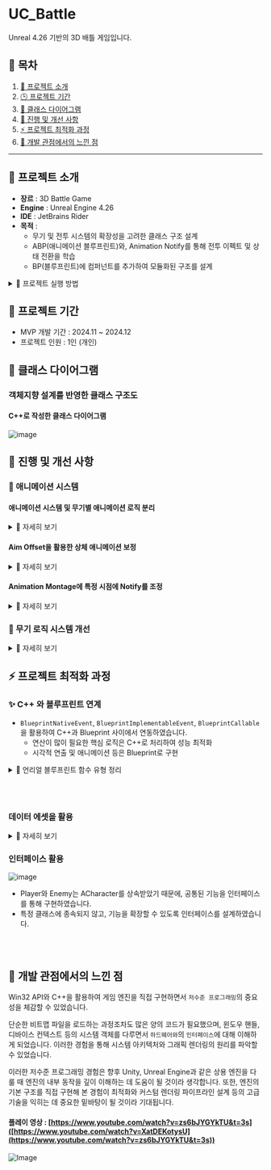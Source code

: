 # UC_Battle
Unreal 4.26 기반의 3D 배틀 게임입니다.

## 📌 목차
1. [🔎 프로젝트 소개](#-프로젝트-소개)
2. [🕒 프로젝트 기간](#-프로젝트-기간)
3. [🔗 클래스 다이어그램](#-클래스-다이어그램)
4. [🔄 진행 및 개선 사항](#-진행-및-개선-사항)
5. [⚡ 프로젝트 최적화 과정](#-프로젝트-최적화-과정)
6. [📝 개발 관점에서의 느낀 점](#-개발-관점에서의-느낀-점)

---

## 🔎 프로젝트 소개
- **장르** : 3D Battle Game
- **Engine** : Unreal Engine 4.26
- **IDE** : JetBrains Rider
- **목적** :
  - 무기 및 전투 시스템의 확장성을 고려한 클래스 구조 설계
  - ABP(애니메이션 블루프린트)와, Animation Notify를 통해 전투 이펙트 및 상태 전환을 학습
  - BP(블루프린트)에 컴퍼넌트를 추가하여 모듈화된 구조를 설계

<details>
  <summary>🎇 프로젝트 실행 방법</summary>

### 1️⃣ Git Clone
  ```bash
  git clone https://github.com/minhyeok1232/UC_Battle.git
```
### 2️⃣ 파일 경로
아래 경로로 이동합니다.
#### UC_Battle/U06_Battle_Bow

### 3️⃣ 실행 파일
U06_Battle.uproject 우 클릭 후,
✅ 'Generate Visual Studio project files' 클릭

### ❗ 만약 'Generate Visual Studio project files' 옵션이 보이지 않는다면?
[클릭하기](https://velog.io/@hani345/Unreal%EA%B3%BC-C%EC%97%B0%EB%8F%99%ED%95%98%EA%B8%B0)

### 4️⃣ IDE
현재 사용하는 IDE 환경에서 소스코드가 표시됩니다.<br>
솔루션 빌드 (Ctrl + B) 완료 후,<br>
✅ U06_Battle.uproject 클릭하여 실행

</details>


## 🎯 프로젝트 기간
- MVP 개발 기간 : 2024.11 ~ 2024.12
- 프로젝트 인원 : 1인 (개인)

## 🔗 클래스 다이어그램
### 객체지향 설계를 반영한 클래스 구조도
#### C++로 작성한 클래스 다이어그램
![image](https://github.com/user-attachments/assets/b1a34e98-9cdb-46c9-850e-4ba462f5a062)



## 🔄 진행 및 개선 사항

### 🔀 애니메이션 시스템
#### 애니메이션 시스템 및 무기별 애니메이션 로직 분리

<details>
  <summary>🎇 자세히 보기 </summary>
  
![image](https://github.com/user-attachments/assets/f7f296ff-1ac3-42be-beb8-3145baca1aac)
- 각 무기마다 스테이트 머신을 통해 분리를 하였습니다.
![image](https://github.com/user-attachments/assets/8ec5daed-2989-4577-9562-46008f96163e)
- BS(Blend Space)를 활용하여 Speed값에 따라 걷기, 뛰기, 달리기의 애니메이션을 자연스럽게 전환하였습니다.
![image](https://github.com/user-attachments/assets/3d6971d2-f4aa-49ed-a732-8cb051c6beb4)
- 'UCAnimInstance(UAnimInstance 상속)'에서 애니메이션 상태 머신을 관리하였습니다.
![image](https://github.com/user-attachments/assets/72fbc994-2f7c-4422-bcb8-4991481a8170)
- Bow(활) 상태는 일반 무기와 달리 기본/조준 포즈의 동작이 다르기 때문에, 새로운 Layer를 만들어서 분리하였습니다.
![image](https://github.com/user-attachments/assets/db1259a0-3e19-48ff-8c54-f12d365f7944)
- 'UCAnimInstance'에서 현재 장착 중인 무기 상태를 받아서, EWeapon Type(Enum)형식에 따라 애니메이션이 나오게 적용하였습니다.

</details>

#### Aim Offset을 활용한 상체 애니메이션 보정

<details>
  <summary>🎇 자세히 보기 </summary>

- Bow(활)의 기본/조준 포즈의 동작을 bool로 포즈 블렌딩'을 통해 나누었습니다.
![image](https://github.com/user-attachments/assets/3b67a0bf-f1a2-47a9-b517-421149b4438d)
- 조준 중일 때는 'spine_02' 부위를 기준으로 해서 상체와 하체의 동작을 분리시켰습니다.
![image](https://github.com/user-attachments/assets/3c6445df-67df-4b7d-9e16-1eb594eabc15)
#### 하체는 이동하지만, 상체는 조준 중
![Image](https://github.com/user-attachments/assets/aa6df790-316f-4a23-9de6-bb5a58554772)

![image](https://github.com/user-attachments/assets/e6ae68a0-4200-493d-b601-8f3141fe4689)
조준 중일 시 AO(Aim Offset)값을 적용(UCAnimInstance 에서 동작)하여, 'spine_01'부위를 기준으로, 위/아래를 볼 수 있도록 상체 회전되도록 적용하였습니다.

</details>

#### Animation Montage에 특정 시점에 Notify를 조정

<details>
  <summary>🎇 자세히 보기 </summary>

- Montage를 활용하여 애니메이션의 특정 타이밍을 조정하였습니다.
![image](https://github.com/user-attachments/assets/7bfad7e6-4812-43b6-91a6-e62bf2a667d2)
- Animation Notify를 통해 '특정 프레임'에서 동작을 실행할 수 있습니다. 
![image](https://github.com/user-attachments/assets/08bbc26c-610d-4808-9114-0b47045459cc)

</details>

### 🤖 무기 로직 시스템 개선

<details>
  <summary>🎇 자세히 보기 </summary>

  1️⃣ 무기 상태 관리 (CWeaponComponent)
![image](https://github.com/user-attachments/assets/9f78c50f-42ba-46c2-808e-bd845827435d)
- CWeaponComponent는 전반적인 무기의 상태를 관리하는 클래스입니다.
- Delegate와 Enum을 사용하여 현재 장착중인 무기를 추적합니다.
- Animation Notify를 사용하여 무기 장착, 공격, 해제 등의 상태 변화를 감지합니다.

  2️⃣ 무기 동작을 담당하는 CDoAction과 CSubAction
![image](https://github.com/user-attachments/assets/b20a3344-a463-43d2-aa6e-7dda9491a5e7)
  - CDoAction → 메인 동작(마우스 1번) 담당
  - CSubAction → 서브 동작(마우스 2번) 담당
  ➡ 각 무기별로 서로 다른 공격 방식을 깔끔하게 분리되도록 설계하였습니다.

  3️⃣ 무기의 동작의 구조
  - 메인 동작과 서브 동작을 상속받는 형태의 구조로 정리하였습니다.
![image](https://github.com/user-attachments/assets/48dc2ebf-1e50-4a87-9122-c3f4fc0d90ae)
- 각 무기별로 오버라이드하여 다른 동작을 실행하도록 구현하였습니다.
- 구조를 깔끔하게 정리하여 유지보수성을 높일 수 있게 설계하였습니다.

  </details>




## ⚡ 프로젝트 최적화 과정
### ✨ C++ 와 블루프린트 연계 
- `BlueprintNativeEvent`, `BlueprintImplementableEvent`, `BlueprintCallable`을 활용하여 C++과 Blueprint 사이에서 연동하였습니다.
  - 연산이 많이 필요한 핵심 로직은 C++로 처리하여 성능 최적화
  - 시각적 연출 및 애니메이션 등은 Blueprint로 구현
 <details>
  <summary>🎇 언리얼 블루프린트 함수 유형 정리 </summary>
   
   #### BlueprintCallable :
   - C++ 로 작성, 블루프린트 그래프에서 호출 가능하지만 변경이나 덮어쓰기는 불가능합니다. (ex.수학 함수)

   #### BlueprintImplementableEvent :
   - 헤더 파일(.h) 에 추가되지만, 함수 본문은 C++ 가 아닌 블루프린트 그래프에서 작성됩니다.
   - 표준 동작이 없는 이벤트를 자유롭게 변경할 수 있도록 하는 경우에 사용합니다. (ex.각 보스마다 다른 보상을 줌)
     
   #### BlueprintNativeEvent :
   - BlueprintCallable 과 BlueprintImplementableEvent 의 조합형으로 C++ 로 작성되었지만, 블루프린트에서 보조 또는 대체 가능합니다.
   - BlueprintNativeEvent 를 사용할 때는 함수 마지막에 "_Implementation" 을 붙여야 합니다.
     ![image](https://github.com/user-attachments/assets/cd7720a0-b428-43c8-92e6-a17a47808a90)

   </details>

<br><br>

### 데이터 에셋을 활용

<details>
  <summary>🎇 자세히 보기 </summary>

#### CWeaponStructures.h
![image](https://github.com/user-attachments/assets/759f1a4d-3a63-4971-848f-f031a4f6f682)<br>
각 무기마다 데이터 구조체를 사용하여 저장합니다.
- 하드코딩 없이 구조체를 통해 무기 데이터를 효율적으로 관리
- 이 구조체를 기반으로 여러 개의 무기 데이터를 설정 가능

#### UCWeaponAsset.h
![image](https://github.com/user-attachments/assets/9826cdde-0542-40d3-a524-b7cc3d6aceed)<br>
UDataAsset을 활용한 무기 데이터를 저장합니다.
- UCWeaponAsset 클래스는 UDataAsset을 상속받아 무기 데이터를 하나의 데이터 에셋으로 저장
- FWeaponData 구조체를 포함하여 무기별 설정(공격력, 범위, 애니메이션 등)을 데이터로 관리
- 데이터 에셋을 활용하여 무기 밸런스 수정 시 코드 수정없이 데이터 에셋 조정으로 변경 가능

#### Data Asset(DA)
![image](https://github.com/user-attachments/assets/f3ef49ea-c5b3-4774-8858-357ec79cb2f6)<br>
각 무기별로 데이터 에셋을 생성합니다.
![image](https://github.com/user-attachments/assets/3de8ab04-22b9-4cdf-9647-26429bcf2331)
무기 상태를 관리하는 'CWeaponComponent'클래스에 무기별 데이터 에셋을 적용합니다.


</details>

### 인터페이스 활용
![image](https://github.com/user-attachments/assets/19a4760b-7e05-4921-b792-00db1d911d52)
- Player와 Enemy는 ACharacter를 상속받았기 때문에, 공통된 기능을 인터페이스를 통해 구현하였습니다.
- 특정 클래스에 종속되지 않고, 기능을 확장할 수 있도록 인터페이스를 설계하였습니다.



<br><br>

## 📝 개발 관점에서의 느낀 점
Win32 API와 C++을 활용하여 게임 엔진을 직접 구현하면서 `저수준 프로그래밍`의 중요성을 체감할 수 있었습니다.

단순한 비트맵 파일을 로드하는 과정조차도 많은 양의 코드가 필요했으며, 윈도우 핸들, 디바이스 컨텍스트 등의 시스템 객체를 다루면서 `하드웨어와`의 `인터페이스`에 대해 이해하게 되었습니다. 
이러한 경험을 통해 시스템 아키텍처와 그래픽 렌더링의 원리를 파악할 수 있었습니다.

이러한 저수준 프로그래밍 경험은 향후 Unity, Unreal Engine과 같은 상용 엔진을 다룰 때 엔진의 내부 동작을 깊이 이해하는 데 도움이 될 것이라 생각합니다. 
또한, 엔진의 기본 구조를 직접 구현해 본 경험이 최적화와 커스텀 렌더링 파이프라인 설계 등의 고급 기술을 익히는 데 중요한 밑바탕이 될 것이라 기대됩니다.

#### 플레이 영상 : [https://www.youtube.com/watch?v=zs6bJYGYkTU&t=3s]([https://www.youtube.com/watch?v=XatDEKotysU](https://www.youtube.com/watch?v=zs6bJYGYkTU&t=3s))
![Image](https://github.com/user-attachments/assets/dc303b46-610b-4fa0-b60b-5fb53bd18b29)
